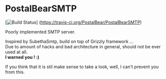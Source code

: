 # PostalBearSMTP
[![Build Status](https://travis-ci.org/PostalBear/PostalBearSMTP.svg?branch=master)]
(https://travis-ci.org/PostalBear/PostalBearSMTP)

Poorly implemented SMTP server.

Inspired by SubethaSmtp, build on top of Grizzly framework ...<br/>
Due to amount of hacks and bad architecture in general, should not be ever used at all.<br/>
<b>I warned you ! :)</b> 

If you think that it is stil make sense to take a look, well, I can't prevent you from this.


